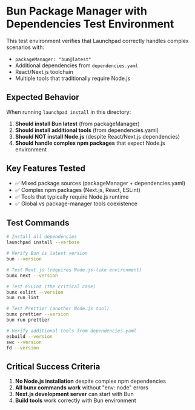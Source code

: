 # Bun Package Manager with Dependencies Test Environment

This test environment verifies that Launchpad correctly handles complex scenarios with:
- `packageManager: "bun@latest"`
- Additional dependencies from `dependencies.yaml`
- React/Next.js toolchain
- Multiple tools that traditionally require Node.js

## Expected Behavior

When running `launchpad install` in this directory:

1. **Should install Bun latest** (from packageManager)
2. **Should install additional tools** (from dependencies.yaml)
3. **Should NOT install Node.js** (despite React/Next.js dependencies)
4. **Should handle complex npm packages** that expect Node.js environment

## Key Features Tested

- ✅ Mixed package sources (packageManager + dependencies.yaml)
- ✅ Complex npm packages (Next.js, React, ESLint)
- ✅ Tools that typically require Node.js runtime
- ✅ Global vs package-manager tools coexistence

## Test Commands

```bash
# Install all dependencies
launchpad install --verbose

# Verify Bun is latest version
bun --version

# Test Next.js (requires Node.js-like environment)
bunx next --version

# Test ESLint (the critical case)
bunx eslint --version
bun run lint

# Test Prettier (another Node.js tool)
bunx prettier --version
bun run prettier

# Verify additional tools from dependencies.yaml
esbuild --version
swc --version
fd --version
```

## Critical Success Criteria

1. **No Node.js installation** despite complex npm dependencies
2. **All bunx commands work** without "env: node" errors
3. **Next.js development server** can start with Bun
4. **Build tools** work correctly with Bun environment
